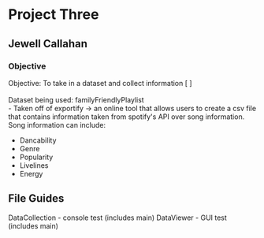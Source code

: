 # Project Three

## Jewell Callahan

### Objective

<p>
Objective: To take in a dataset and collect information [ ]<br>
<br>
Dataset being used: familyFriendlyPlaylist <br>
- Taken off of exportify -> an online tool that allows users to create a csv file that contains information
taken from spotify's API over song information.
<br>
Song information can include:
<ul>
<li>Dancability</li>
<li>Genre</li>
<li>Popularity</li>
<li>Livelines</li>
<li>Energy</li>
</ul>

## File Guides

DataCollection - console test (includes main)
DataViewer - GUI test (includes main)